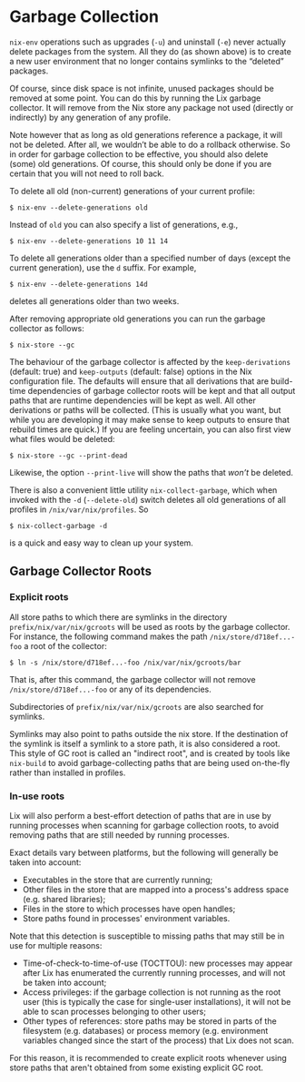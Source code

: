 # Garbage Collection

`nix-env` operations such as upgrades (`-u`) and uninstall (`-e`) never
actually delete packages from the system. All they do (as shown above)
is to create a new user environment that no longer contains symlinks to
the “deleted” packages.

Of course, since disk space is not infinite, unused packages should be
removed at some point. You can do this by running the Lix garbage
collector. It will remove from the Nix store any package not used
(directly or indirectly) by any generation of any profile.

Note however that as long as old generations reference a package, it
will not be deleted. After all, we wouldn’t be able to do a rollback
otherwise. So in order for garbage collection to be effective, you
should also delete (some) old generations. Of course, this should only
be done if you are certain that you will not need to roll back.

To delete all old (non-current) generations of your current profile:

```console
$ nix-env --delete-generations old
```

Instead of `old` you can also specify a list of generations, e.g.,

```console
$ nix-env --delete-generations 10 11 14
```

To delete all generations older than a specified number of days (except
the current generation), use the `d` suffix. For example,

```console
$ nix-env --delete-generations 14d
```

deletes all generations older than two weeks.

After removing appropriate old generations you can run the garbage
collector as follows:

```console
$ nix-store --gc
```

The behaviour of the garbage collector is affected by the
`keep-derivations` (default: true) and `keep-outputs` (default: false)
options in the Nix configuration file. The defaults will ensure that all
derivations that are build-time dependencies of garbage collector roots
will be kept and that all output paths that are runtime dependencies
will be kept as well. All other derivations or paths will be collected.
(This is usually what you want, but while you are developing it may make
sense to keep outputs to ensure that rebuild times are quick.) If you
are feeling uncertain, you can also first view what files would be
deleted:

```console
$ nix-store --gc --print-dead
```

Likewise, the option `--print-live` will show the paths that *won’t* be
deleted.

There is also a convenient little utility `nix-collect-garbage`, which
when invoked with the `-d` (`--delete-old`) switch deletes all old
generations of all profiles in `/nix/var/nix/profiles`. So

```console
$ nix-collect-garbage -d
```

is a quick and easy way to clean up your system.

## Garbage Collector Roots

### Explicit roots

All store paths to which there are symlinks in the directory
`prefix/nix/var/nix/gcroots` will be used as roots by the garbage
collector. For instance, the following command makes the path
`/nix/store/d718ef...-foo` a root of the collector:

```console
$ ln -s /nix/store/d718ef...-foo /nix/var/nix/gcroots/bar
```

That is, after this command, the garbage collector will not remove
`/nix/store/d718ef...-foo` or any of its dependencies.

Subdirectories of `prefix/nix/var/nix/gcroots` are also searched for
symlinks.

Symlinks may also point to paths outside the nix store. If the
destination of the symlink is itself a symlink to a store path, it
is also considered a root. This style of GC root is called an
"indirect root", and is created by tools like `nix-build` to avoid
garbage-collecting paths that are being used on-the-fly rather than
installed in profiles.


### In-use roots

Lix will also perform a best-effort detection of paths that are in use
by running processes when scanning for garbage collection roots, to
avoid removing paths that are still needed by running processes.

Exact details vary between platforms, but the following will generally
be taken into account:

- Executables in the store that are currently running;
- Other files in the store that are mapped into a process's address space (e.g. shared libraries);
- Files in the store to which processes have open handles;
- Store paths found in processes' environment variables.

Note that this detection is susceptible to missing paths that may still be in use for multiple reasons:

- Time-of-check-to-time-of-use (TOCTTOU): new processes may appear
  after Lix has enumerated the currently running processes, and will
  not be taken into account;
- Access privileges: if the garbage collection is not running as the
  root user (this is typically the case for single-user
  installations), it will not be able to scan processes belonging to
  other users;
- Other types of references: store paths may be stored in parts of the
  filesystem (e.g. databases) or process memory (e.g. environment
  variables changed since the start of the process) that Lix does not
  scan.

For this reason, it is recommended to create explicit roots whenever
using store paths that aren't obtained from some existing explicit GC
root.
